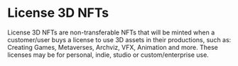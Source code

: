 # License 3D NFTs

License 3D NFTs are non-transferable NFTs that will be minted when a customer/user buys a license to use 3D assets in their productions, such as: Creating Games, Metaverses, Archviz, VFX, Animation and more. These licenses may be for personal, indie, studio or custom/enterprise use.
